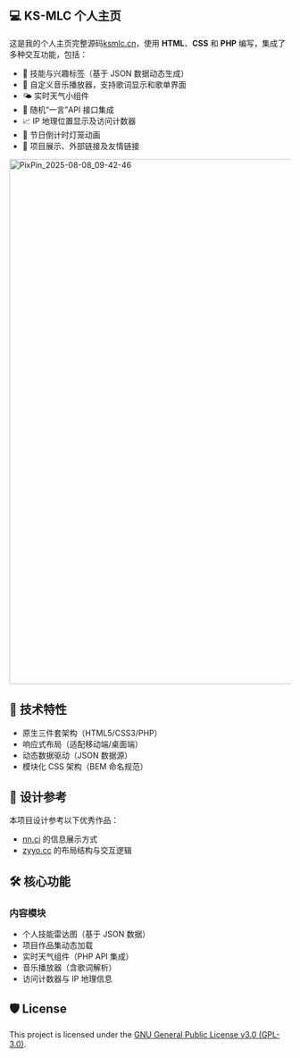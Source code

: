 ## 💻 KS-MLC 个人主页

这是我的个人主页完整源码[ksmlc.cn](https://ksmlc.cn)，使用 **HTML**、**CSS** 和 **PHP** 编写，集成了多种交互功能，包括：

- 🧠 技能与兴趣标签（基于 JSON 数据动态生成）
- 🎵 自定义音乐播放器，支持歌词显示和歌单界面
- 🌤️ 实时天气小组件
- 📜 随机“一言”API 接口集成
- 📈 IP 地理位置显示及访问计数器
- 🎉 节日倒计时灯笼动画
- 🔗 项目展示、外部链接及友情链接

<img width="1509" height="940" alt="PixPin_2025-08-08_09-42-46" src="https://github.com/user-attachments/assets/b43c203c-bf8b-43be-8c48-5036383ee23f" />


## 🌟 技术特性

- 原生三件套架构（HTML5/CSS3/PHP）
- 响应式布局（适配移动端/桌面端）
- 动态数据驱动（JSON 数据源）
- 模块化 CSS 架构（BEM 命名规范）

## 🎨 设计参考

本项目设计参考以下优秀作品：

- [nn.ci](https://nn.ci) 的信息展示方式
- [zyyo.cc](https://zyyo.cc) 的布局结构与交互逻辑

## 🛠️ 核心功能

### 内容模块

- 个人技能雷达图（基于 JSON 数据）
- 项目作品集动态加载
- 实时天气组件（PHP API 集成）
- 音乐播放器（含歌词解析）
- 访问计数器与 IP 地理信息

## 🛡️ License

This project is licensed under the [GNU General Public License v3.0 (GPL-3.0)](https://www.gnu.org/licenses/gpl-3.0.html).  
